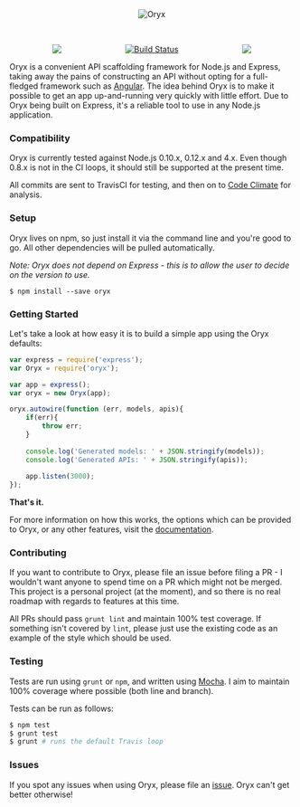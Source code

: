 <div align="center"><img src="http://i.imgur.com/BLweULE.png" alt="Oryx"></div>
<br/>
<p align="center" style="margin: 2em auto auto auto; width:70%;">
	<a href="https://codeclimate.com/github/zackehh/oryx">
        <img src="https://codeclimate.com/github/zackehh/oryx/badges/gpa.svg" style="float:left;"/>
    </a>
    <a href="https://travis-ci.org/zackehh/oryx">
		<img src="https://travis-ci.org/zackehh/oryx.svg?branch=master" alt="Build Status" />
    </a>
    <a href="https://codeclimate.com/github/zackehh/oryx/coverage">
        <img src="https://codeclimate.com/github/zackehh/oryx/badges/coverage.svg" style="float:right;"/>
    </a>
</p>

Oryx is a convenient API scaffolding framework for Node.js and Express, taking away the pains of constructing an API without opting for a full-fledged framework such as [Angular](https://angularjs.org/). The idea behind Oryx is to make it possible to get an app up-and-running very quickly with little effort. Due to Oryx being built on Express, it's a reliable tool to use in any Node.js application.

### Compatibility

Oryx is currently tested against Node.js 0.10.x, 0.12.x and 4.x. Even though 0.8.x is not in the CI loops, it should still be supported at the present time.

All commits are sent to TravisCI for testing, and then on to [Code Climate](https://codeclimate.com/github/zackehh/oryx) for analysis.

### Setup

Oryx lives on npm, so just install it via the command line and you're good to go. All other dependencies will be pulled automatically.

*Note: Oryx does not depend on Express - this is to allow the user to decide on the version to use.*

```
$ npm install --save oryx
```

### Getting Started

Let's take a look at how easy it is to build a simple app using the Oryx defaults:

```javascript
var express = require('express');
var Oryx = require('oryx');

var app = express();
var oryx = new Oryx(app);

oryx.autowire(function (err, models, apis){
    if(err){
        throw err;
    }
    
    console.log('Generated models: ' + JSON.stringify(models));
    console.log('Generated APIs: ' + JSON.stringify(apis));
            
    app.listen(3000);
});
```

**That's it.**

For more information on how this works, the options which can be provided to Oryx, or any other features, visit the [documentation](https://github.com/zackehh/oryx/wiki).

### Contributing

If you want to contribute to Oryx, please file an issue before filing a PR - I wouldn't want anyone to spend time on a PR which might not be merged. This project is a personal project (at the moment), and so there is no real roadmap with regards to features at this time.

All PRs should pass `grunt lint` and maintain 100% test coverage. If something isn't covered by `lint`, please just use the existing code as an example of the style which should be used.

### Testing

Tests are run using `grunt` or `npm`, and written using [Mocha](https://mochajs.org/). I aim to maintain 100% coverage where possible (both line and branch).

Tests can be run as follows:

```bash
$ npm test
$ grunt test
$ grunt # runs the default Travis loop
```

### Issues

If you spot any issues when using Oryx, please file an [issue](https://github.com/zackehh/oryx/issues). Oryx can't get better otherwise!